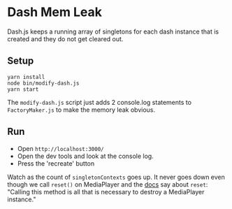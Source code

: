 # Dash Mem Leak

Dash.js keeps a running array of singletons for each dash instance that is created and they do not get cleared out.


## Setup

```
yarn install
node bin/modify-dash.js
yarn start
```

The `modify-dash.js` script just adds 2 console.log statements to `FactoryMaker.js` to make the memory leak obvious.


## Run

* Open `http://localhost:3000/`
* Open the dev tools and look at the console log.
* Press the 'recreate' button

Watch as the count of `singletonContexts` goes up. It never goes down even though we call `reset()` on MediaPlayer and the [docs](http://cdn.dashjs.org/latest/jsdoc/module-MediaPlayer.html) say about `reset`: "Calling this method is all that is necessary to destroy a MediaPlayer instance."




